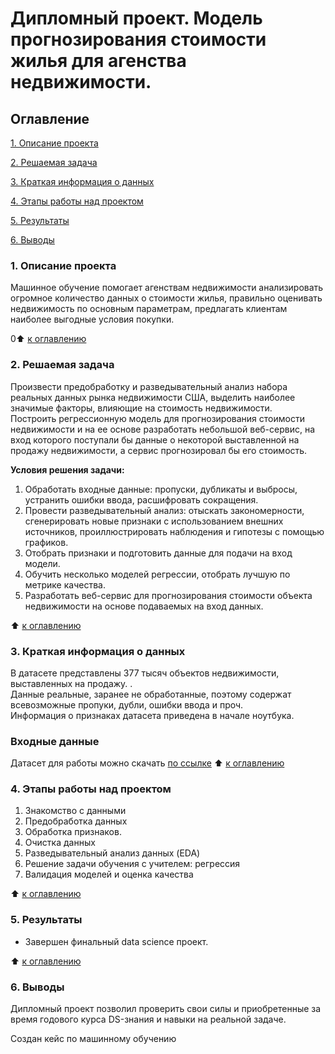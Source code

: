 # Дипломный проект. Модель прогнозирования стоимости жилья для агенства недвижимости. 

## Оглавление   
[1. Описание проекта](./README.md#Описание-проекта) 

[2. Решаемая задача](#Решаеиая-задача)

[3. Краткая информация о данных](#Краткая-информация-о-данных)

[4. Этапы работы над проектом](#Этапы-работы-над-проектом) 

[5. Результаты](#Результаты)

[6. Выводы](#Вывод)

### 1. Описание проекта    
Машинное обучение помогает агенствам недвижимости анализировать огромное количество данных о стоимости жилья, правильно оценивать недвижимость по основным параметрам, предлагать клиентам наиболее выгодные условия покупки.

0:arrow_up: [к оглавлению](#Оглавление)


### 2. Решаемая задача    
Произвести предобработку и разведывательный анализ набора реальных данных рынка недвижимости США, выделить наиболее значимые факторы, влияющие на стоимость недвижимости.  
Построить регрессионную модель для прогнозирования стоимости недвижимости и на ее основе разработать небольшой веб-сервис, на вход которого поступали бы данные о некоторой выставленной на продажу недвижимости, а сервис прогнозировал бы его стоимость.  

**Условия решения задачи:**  
1. Обработать входные данные: пропуски, дубликаты и выбросы, устранить ошибки ввода, расшифровать сокращения.  
2. Провести разведывательный анализ: отыскать закономерности, сгенерировать новые признаки с использованием внешних источников, проиллюстрировать наблюдения и гипотезы с помощью графиков.  
3. Отобрать признаки и подготовить данные для подачи на вход модели.   
4. Обучить несколько моделей регрессии, отобрать лучшую по метрике качества.  
5. Разработать веб-сервис для прогнозирования стоимости объекта недвижимости на основе подаваемых на вход данных.  
 
:arrow_up: [к оглавлению](#Оглавление)


### 3. Краткая информация о данных  
В датасете представлены 377 тысяч объектов недвижимости, выставленных на продажу. .  
Данные реальные, заранее не обработанные, поэтому содержат всевозможные пропуки, дубли, ошибки ввода и проч.  
Информация о признаках датасета приведена в начале ноутбука.  
### Входные данные
Датасет для работы можно скачать [по ссылке](https://drive.google.com/file/d/11-ZNNIdcQ7TbT8Y0nsQ3Q0eiYQP__NIW/view?usp=share_link)
:arrow_up: [к оглавлению](#Оглавление)

### 4. Этапы работы над проектом  
1. Знакомство с данными  
2. Предобработка данных
3. Обработка признаков. 
4. Очистка данных
5. Разведывательный анализ данных (EDA)
6. Решение задачи обучения с учителем: регрессия
7. Валидация моделей и оценка качества  

:arrow_up: [к оглавлению](#Оглавление)

### 5. Результаты  
* Завершен финальный data science проект.


:arrow_up: [к оглавлению](#Оглавление)

### 6. Выводы  
Дипломный проект позволил проверить свои силы и приобретенные за время годового курса DS-знания и навыки на реальной задаче.  

Создан кейс по машинному обучению
